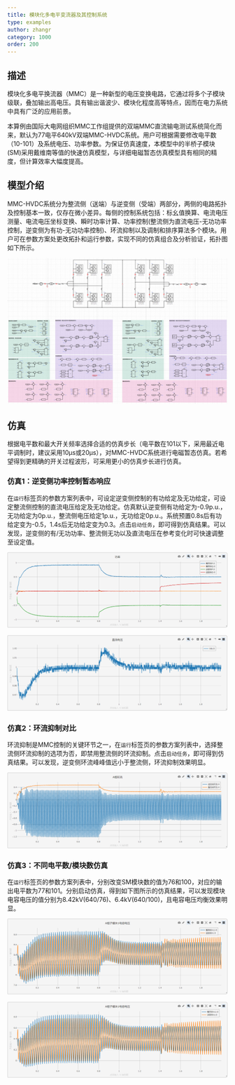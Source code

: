 ```yaml
---
title: 模块化多电平变流器及其控制系统
type: examples
author: zhangr
category: 1000
order: 200
---
```


## 描述
模块化多电平换流器（MMC）是一种新型的电压变换电路，它通过将多个子模块级联，叠加输出高电压。具有输出谐波少、模块化程度高等特点，因而在电力系统中具有广泛的应用前景。 

本算例由国际大电网组织MMC工作组提供的双端MMC直流输电测试系统简化而来，默认为77电平640kV双端MMC-HVDC系统。用户可根据需要修改电平数（10-101）及系统电压、功率参数。为保证仿真速度，本模型中的半桥子模块(SM)采用戴维南等值的快速仿真模型，与详细电磁暂态仿真模型具有相同的精度，但计算效率大幅度提高。

## 模型介绍

MMC-HVDC系统分为整流侧（送端）与逆变侧（受端）两部分，两侧的电路拓扑及控制基本一致，仅存在微小差异。每侧的控制系统包括：标幺值换算、电流电压测量、电流电压坐标变换、瞬时功率计算、功率控制(整流侧为直流电压-无功功率控制，逆变侧为有功-无功功率控制)、环流抑制以及调制和排序算法多个模块。用户可在参数方案处更改拓扑和运行参数，实现不同的仿真组合及分析验证，拓扑图如下所示。

![MMC的仿真电路图](./MMC1.png "拓扑图")


## 仿真

根据电平数和最大开关频率选择合适的仿真步长（电平数在101以下，采用最近电平调制时，建议采用10μs或20μs），对MMC-HVDC系统进行电磁暂态仿真。若希望得到更精确的开关过程波形，可采用更小的仿真步长进行仿真。

### 仿真1：逆变侧功率控制暂态响应

在`运行`标签页的参数方案列表中，可设定逆变侧控制的有功给定及无功给定，可设定整流侧控制的直流电压给定及无功给定。仿真默认逆变侧有功给定为-0.9p.u.，无功给定为0p.u.，整流侧电压给定1p.u.，无功给定0p.u.。系统预置0.8s后有功给定变为-0.5，1.4s后无功给定变为0.3。点击`启动任务`，即可得到仿真结果。可以发现，逆变侧的有/无功功率、整流侧无功以及直流电压在参考变化时可快速调整至设定值。

![送受端功率仿真结果](./MMC2.png "仿真图")

![直流电压仿真结果](./MMC3.png "仿真图")

### 仿真2：环流抑制对比

环流抑制是MMC控制的关键环节之一，在`运行`标签页的参数方案列表中，选择整流侧环流抑制的选项为否，即禁用整流侧的环流抑制。点击`启动任务`，即可得到仿真结果。可以发现，逆变侧环流峰峰值远小于整流侧，环流抑制效果明显。

![环流抑制对比仿真结果](./MMC4.png "仿真图")

### 仿真3：不同电平数/模块数仿真

在`运行`标签页的参数方案列表中，分别改变SM模块数的值为76和100，对应的输出电平数为77和101。分别启动仿真，得到如下图所示的仿真结果，可以发现模块电容电压的值分别为8.42kV(640/76)、6.4kV(640/100)，且电容电压均衡效果明显。

![模块数为76时的电容电压仿真结果](./MMC5.png "仿真图")

![模块数为100时的电容电压仿真结果](./MMC6.png "仿真图")